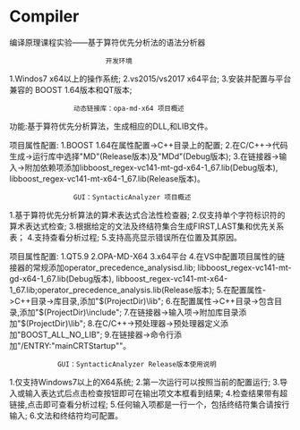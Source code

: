 # Compiler
编译原理课程实验——基于算符优先分析法的语法分析器

    						开发环境
1.Windos7 x64以上的操作系统;
2.vs2015/vs2017 x64平台;
3.安装并配置与平台兼容的 BOOST 1.64版本和QT版本;

                    动态链接库：opa-md-x64 项目概述

功能:基于算符优先分析算法，生成相应的DLL,和LIB文件。

项目属性配置:
1.BOOST 1.64在属性配置->C++目录上的配置;
2.在C/C++->代码生成->运行库中选择"MD"(Release版本)及"MDd"(Debug版本);
3.在链接器->输入->附加依赖项添加libboost_regex-vc141-mt-gd-x64-1_67.lib(Debug版本),
libboost_regex-vc141-mt-x64-1_67.lib(Release版本)。


                    GUI：SyntacticAnalyzer 项目概述

1.基于算符优先分析算法的算术表达式合法性检查器;
2.仅支持单个字符标识符的算术表达式检查;
3.根据给定的文法及终结符集合生成FIRST,LAST集和优先关系表；
4.支持查看分析过程;
5.支持高亮显示错误所在位置及其原因。

项目属性配置:
1.QT5.9
2.OPA-MD-X64
3.x64平台
4.在VS中配置项目属性的链接器的常规添加operator_precedence_analysisd.lib;
libboost_regex-vc141-mt-gd-x64-1_67.lib(Debug版本),
libboost_regex-vc141-mt-x64-1_67.lib;operator_precedence_analysis.lib(Release版本);
5.在配置属性->C++目录->库目录,添加"$(ProjectDir)\lib";
6.在配置属性->C++目录->包含目录,添加"$(ProjectDir)\include";
7.在链接器->输入项->附加库目录添加"$(ProjectDir)\lib";
8.在C/C++->预处理器->预处理器定义添加"BOOST_ALL_NO_LIB";
9.在链接器->命令行添加"/ENTRY:"mainCRTStartup""。

                GUI：SyntacticAnalyzer Release版本使用说明

1.仅支持Windows7以上的X64系统;
2.第一次运行可以按照当前的配置运行;
3.导入或输入表达式后点击检查按钮即可在输出项文本框看到结果;
4.检查结果带有超链接,点击即可查看分析过程;
5.任何输入项都是一行一个，包括终结符集合请按行输入;
6.文法和终结符均可配置。

